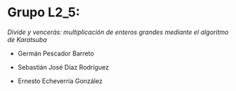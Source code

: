 # Grupo L2_5: 
 *Divide y vencerás: multiplicación de enteros grandes mediante el algoritmo de Karatsuba*
* Germán Pescador Barreto

* Sebastián José Díaz Rodríguez

* Ernesto Echeverría González


